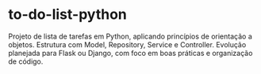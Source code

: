 # to-do-list-python
Projeto de lista de tarefas em Python, aplicando princípios de orientação a objetos. Estrutura com Model, Repository, Service e Controller. Evolução planejada para Flask ou Django, com foco em boas práticas e organização de código.
